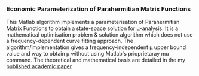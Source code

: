 ### Economic Parameterization of Parahermitian Matrix Functions

This Matlab algorithm implements a parameterisation of Parahermitian Matrix Functions to obtain a state-space solution for μ-analysis. It is a mathematical optimisation problem & solution algorithm which does not use a frequency-dependent curve fitting approach. The algorithm/implementation gives a frequency-independent μ upper bound value and way to obtain μ without using Matlab's prioprietaray mu command. The theoretical and mathematical basis are detailed in the my [published academic paper](https://www.sciencedirect.com/science/article/pii/S016769111100140X)

